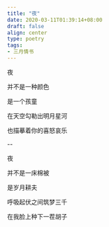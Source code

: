 ```yaml
---
title: "夜"
date: 2020-03-11T01:39:14+08:00
draft: false
align: center
type: poetry
tags:
- 三月情书
---
```


夜

并不是一种颜色

是一个孩童

在天空勾勒出明月星河

也描摹着你的喜怒哀乐

--

夜

并不是一床棉被

是岁月耕夫

呼吸起伏之间筑梦三千

在我脸上种下一茬胡子


